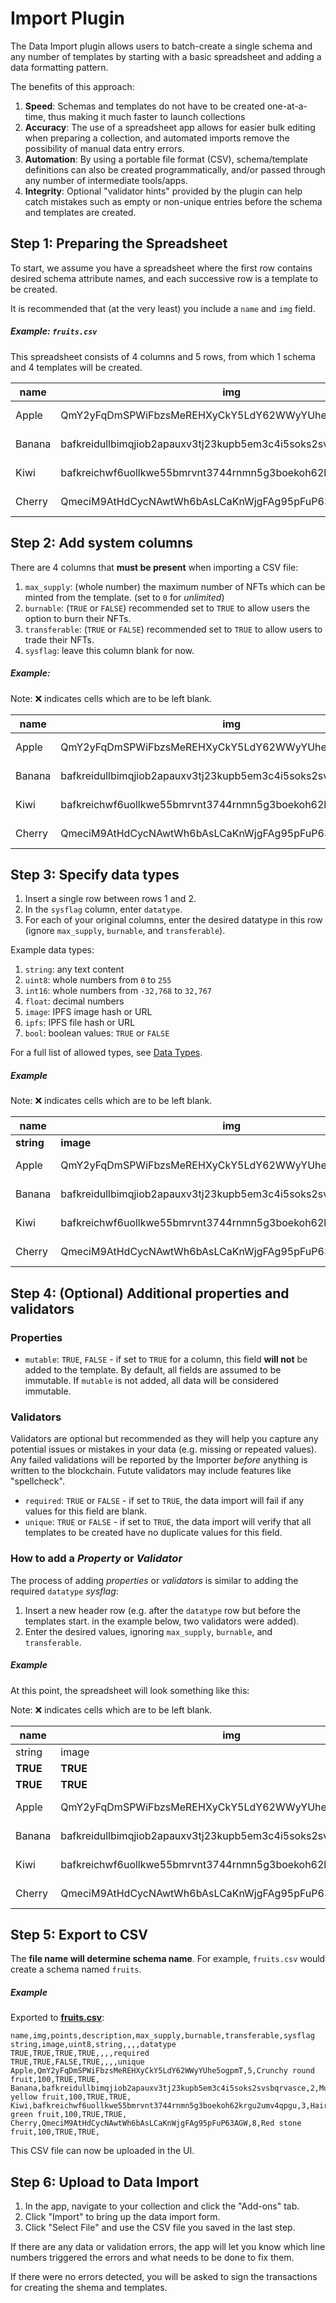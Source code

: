 # Import Plugin

The Data Import plugin allows users to batch-create a single schema and any
number of templates by starting with a basic spreadsheet and adding a data
formatting pattern.

The benefits of this approach:

1. **Speed**: Schemas and templates do not have to be created one-at-a-time,
   thus making it much faster to launch collections
2. **Accuracy**: The use of a spreadsheet app allows for easier bulk editing
   when preparing a collection, and automated imports remove the possibility
   of manual data entry errors.
3. **Automation**: By using a portable file format (CSV), schema/template
   definitions can also be created programmatically, and/or passed through
   any number of intermediate tools/apps.
4. **Integrity**: Optional "validator hints" provided by the plugin can help
   catch mistakes such as empty or non-unique entries before the schema and
   templates are created.


## Step 1: Preparing the Spreadsheet

To start, we assume you have a spreadsheet where the first row contains
desired schema attribute names, and each successive row is a template
to be created.

It is recommended that (at the very least) you include a `name` and `img` field.

##### Example: `fruits.csv`

This spreadsheet consists of 4 columns and 5 rows, from which 1 schema and 4
templates will be created.

| name   | img                                                         | points | description         |
|--------|-------------------------------------------------------------|--------|---------------------|
| Apple  | QmY2yFqDmSPWiFbzsMeREHXyCkY5LdY62WWyYUhe5ogpmT              | 5      | Crunchy round fruit |
| Banana | bafkreidullbimqjiob2apauxv3tj23kupb5em3c4i5soks2svsbqrvasce | 2      | Mushy yellow fruit  |
| Kiwi   | bafkreichwf6uollkwe55bmrvnt3744rnmn5g3boekoh62krgu2umv4qpgu | 3      | Hairy green fruit   |
| Cherry | QmeciM9AtHdCycNAwtWh6bAsLCaKnWjgFAg95pFuP63AGW              | 8      | Red stone fruit     |



## Step 2: Add system columns

There are 4 columns that **must be present** when importing a CSV file:

1. `max_supply`: (whole number) the maximum number of NFTs which can be minted
   from the template. (set to `0` for *unlimited*)
2. `burnable`: (`TRUE` or `FALSE`) recommended set to `TRUE` to allow
   users the option to burn their NFTs.
3. `transferable`: (`TRUE` or `FALSE`) recommended set to `TRUE` to allow users
   to trade their NFTs.
4. `sysflag`: leave this column blank for now.


##### Example:

Note: ❌ indicates cells which are to be left blank.

| name   | img                                                         | points | description         | **max_supply** | **burnable** | **transferable** | **sysflag** |
|--------|-------------------------------------------------------------|--------|---------------------|:--------------:|:------------:|:----------------:|:-----------:|
| Apple  | QmY2yFqDmSPWiFbzsMeREHXyCkY5LdY62WWyYUhe5ogpmT              | 5      | Crunchy round fruit | **100**        | **TRUE**     | **TRUE**         |      ❌     |
| Banana | bafkreidullbimqjiob2apauxv3tj23kupb5em3c4i5soks2svsbqrvasce | 2      | Mushy yellow fruit  | **100**        | **TRUE**     | **TRUE**         |      ❌     |
| Kiwi   | bafkreichwf6uollkwe55bmrvnt3744rnmn5g3boekoh62krgu2umv4qpgu | 3      | Hairy green fruit   | **100**        | **TRUE**     | **TRUE**         |      ❌     |
| Cherry | QmeciM9AtHdCycNAwtWh6bAsLCaKnWjgFAg95pFuP63AGW              | 8      | Red stone fruit     | **100**        | **TRUE**     | **TRUE**         |      ❌     |



## Step 3: Specify data types

1. Insert a single row between rows 1 and 2.
2. In the `sysflag` column, enter `datatype`.
3. For each of your original columns, enter the desired datatype in this row (ignore `max_supply`, `burnable`, and `transferable`).

Example data types:
1. `string`: any text content
2. `uint8`: whole numbers from `0` to `255`
3. `int16`: whole numbers from `-32,768` to `32,767`
4. `float`: decimal numbers
5. `image`: IPFS image hash or URL
6. `ipfs`: IPFS file hash or URL
7. `bool`: boolean values: `TRUE` or `FALSE`

For a full list of allowed types, see [Data Types](data-types.md).


##### Example

Note: ❌ indicates cells which are to be left blank.

| name       | img                                                         | points    | description         | max_supply | burnable | transferable | sysflag      |
|------------|-------------------------------------------------------------|-----------|---------------------|:----------:|:--------:|:------------:|:------------:|
| **string** | **image**                                                   | **uint8** | **string**          | ❌         | ❌       | ❌           | **datatype** |
| Apple      | QmY2yFqDmSPWiFbzsMeREHXyCkY5LdY62WWyYUhe5ogpmT              | 5         | Crunchy round fruit | 100        | TRUE     | TRUE         |        ❌    |
| Banana     | bafkreidullbimqjiob2apauxv3tj23kupb5em3c4i5soks2svsbqrvasce | 2         | Mushy yellow fruit  | 100        | TRUE     | TRUE         |        ❌    |
| Kiwi       | bafkreichwf6uollkwe55bmrvnt3744rnmn5g3boekoh62krgu2umv4qpgu | 3         | Hairy green fruit   | 100        | TRUE     | TRUE         |        ❌    |
| Cherry     | QmeciM9AtHdCycNAwtWh6bAsLCaKnWjgFAg95pFuP63AGW              | 8         | Red stone fruit     | 100        | TRUE     | TRUE         |        ❌    |


## Step 4: (Optional) Additional properties and validators

### Properties

- `mutable`: `TRUE`, `FALSE` - if set to `TRUE` for a column, this field
  **will not** be added to the template. By default, all fields are assumed to
  be immutable. If `mutable` is not added, all data will be considered
  immutable.

### Validators

Validators are optional but recommended as they will help you capture any
potential issues or mistakes in your data (e.g. missing or repeated values).
Any failed validations will be reported by the Importer *before* anything is
written to the blockchain.
Futute validators may include features like "spellcheck".

- `required`: `TRUE` or `FALSE` - if set to `TRUE`, the data import will fail
  if any values for this field are blank.
- `unique`: `TRUE` or `FALSE` - if set to `TRUE`, the data import will verify
  that all templates to be created have no duplicate values for this field.

### How to add a *Property* or *Validator*

The process of adding *properties* or *validators* is similar to adding the
required `datatype` *sysflag*:
1. Insert a new header row (e.g. after the `datatype` row but before the
   templates start. in the example below, two validators were added).
2. Enter the desired values, ignoring `max_supply`, `burnable`, and `transferable`.

##### Example

At this point, the spreadsheet will look something like this:

Note: ❌ indicates cells which are to be left blank.

| name     | img                                                         | points    | description         | max_supply | burnable | transferable | sysflag      |
|----------|-------------------------------------------------------------|-----------|---------------------|:----------:|:--------:|:------------:|:------------:|
| string   | image                                                       | uint8     | string              | ❌         | ❌       | ❌           | datatype     |
| **TRUE** | **TRUE**                                                    | **TRUE**  | **TRUE**            | ❌         | ❌       | ❌           | **required** |
| **TRUE** | **TRUE**                                                    | **FALSE** | **TRUE**            | ❌         | ❌       | ❌           | **unique**   |
| Apple    | QmY2yFqDmSPWiFbzsMeREHXyCkY5LdY62WWyYUhe5ogpmT              | 5         | Crunchy round fruit | 100        | TRUE     | TRUE         | ❌           |
| Banana   | bafkreidullbimqjiob2apauxv3tj23kupb5em3c4i5soks2svsbqrvasce | 2         | Mushy yellow fruit  | 100        | TRUE     | TRUE         | ❌           |
| Kiwi     | bafkreichwf6uollkwe55bmrvnt3744rnmn5g3boekoh62krgu2umv4qpgu | 3         | Hairy green fruit   | 100        | TRUE     | TRUE         | ❌           |
| Cherry   | QmeciM9AtHdCycNAwtWh6bAsLCaKnWjgFAg95pFuP63AGW              | 8         | Red stone fruit     | 100        | TRUE     | TRUE         | ❌           |


## Step 5: Export to CSV

The **file name will determine schema name**. For example, `fruits.csv` would
create a schema named `fruits`.

##### Example

Exported to **[fruits.csv](plugin-import-sample/fruits.csv)**:

```
name,img,points,description,max_supply,burnable,transferable,sysflag
string,image,uint8,string,,,,datatype
TRUE,TRUE,TRUE,TRUE,,,,required
TRUE,TRUE,FALSE,TRUE,,,,unique
Apple,QmY2yFqDmSPWiFbzsMeREHXyCkY5LdY62WWyYUhe5ogpmT,5,Crunchy round fruit,100,TRUE,TRUE,
Banana,bafkreidullbimqjiob2apauxv3tj23kupb5em3c4i5soks2svsbqrvasce,2,Mushy yellow fruit,100,TRUE,TRUE,
Kiwi,bafkreichwf6uollkwe55bmrvnt3744rnmn5g3boekoh62krgu2umv4qpgu,3,Hairy green fruit,100,TRUE,TRUE,
Cherry,QmeciM9AtHdCycNAwtWh6bAsLCaKnWjgFAg95pFuP63AGW,8,Red stone fruit,100,TRUE,TRUE,
```

This CSV file can now be uploaded in the UI.

## Step 6: Upload to Data Import

1. In the app, navigate to your collection and click the "Add-ons" tab.
2. Click "Import" to bring up the data import form.
3. Click "Select File" and use the CSV file you saved in the last step.

If there are any data or validation errors, the app will let you know which line numbers triggered the errors and what needs to be done to fix them.

If there were no errors detected, you will be asked to sign the transactions for creating the shema and templates.